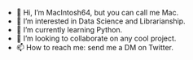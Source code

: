- 👋 Hi, I’m MacIntosh64, but you can call me Mac.
- 👀 I’m interested in Data Science and Librarianship.
- 🌱 I’m currently learning Python.
- 💞️ I’m looking to collaborate on any cool project.
- 📫 How to reach me: send me a DM on Twitter.

<!---
LaisCirilo/LaisCirilo is a ✨ special ✨ repository because its `README.md` (this file) appears on your GitHub profile.
You can click the Preview link to take a look at your changes.
--->
